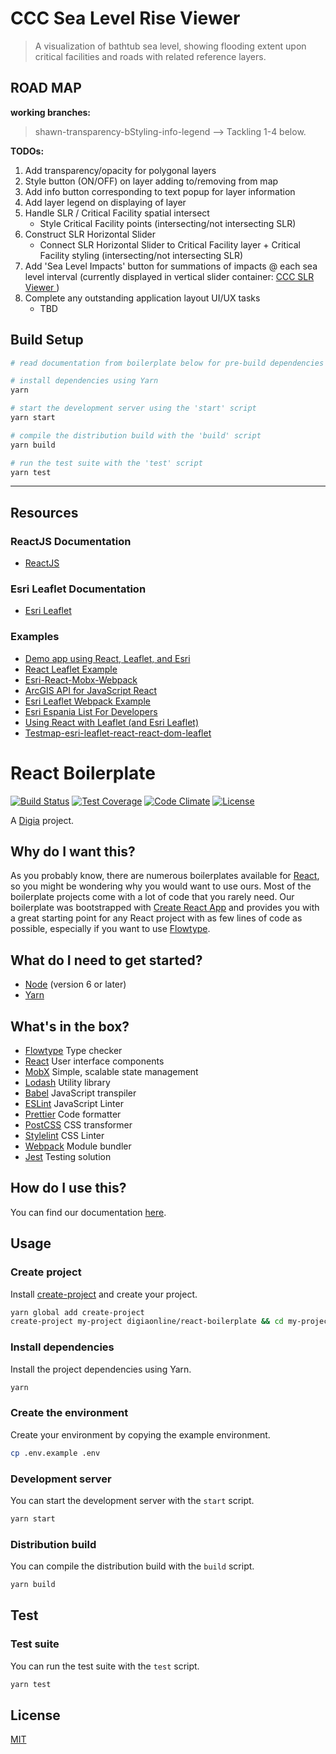 # **CCC Sea Level Rise Viewer**

> A visualization of bathtub sea level, showing flooding extent upon critical facilities and roads with related reference layers.

## ROAD MAP
**working branches:**
>
> shawn-transparency-bStyling-info-legend --> Tackling 1-4 below.
>
**TODOs:**
 1. Add transparency/opacity for polygonal layers
 2. Style button (ON/OFF) on layer adding to/removing from map
 3. Add info button corresponding to text popup for layer information
 4. Add layer legend on displaying of layer
 5. Handle SLR / Critical Facility spatial intersect
    * Style Critical Facility points (intersecting/not intersecting SLR)
 6. Construct SLR Horizontal Slider
    * Connect SLR Horizontal Slider to Critical Facility layer + Critical Facility styling (intersecting/not intersecting SLR)
 7. Add 'Sea Level Impacts' button for summations of impacts @ each sea level interval (currently displayed in vertical slider container: [ CCC SLR Viewer ](http://www.capecodcommission.org/sealevelrise/))
 8. Complete any outstanding application layout UI/UX tasks
    * TBD


## **Build Setup**
``` bash
# read documentation from boilerplate below for pre-build dependencies
```
``` bash
# install dependencies using Yarn
yarn

# start the development server using the 'start' script
yarn start

# compile the distribution build with the 'build' script
yarn build

# run the test suite with the 'test' script
yarn test
```

---
## **Resources**

### ReactJS Documentation
* [ReactJS](https://reactjs.org/docs/hello-world.html)

### Esri Leaflet Documentation
* [Esri Leaflet](http://esri.github.io/esri-leaflet/api-reference/)


### Examples
* [Demo app using React, Leaflet, and Esri](https://github.com/leogoesger/gis-leaflet)
* [React Leaflet Example](https://codepen.io/PaulLeCam/pen/XVPmmj)
* [Esri-React-Mobx-Webpack](https://github.com/geomarvel/esri-react-mobx-webpack)
* [ArcGIS API for JavaScript React](https://github.com/odoe/esrijs-react-demo)
* [Esri Leaflet Webpack Example](https://github.com/Esri/esri-leaflet-webpack-example)
* [Esri Espania List For Developers](https://esri-es.github.io/awesome-arcgis/)
* [Using React with Leaflet (and Esri Leaflet)](https://github.com/jgravois/developer-support/tree/82eea958b2fa909cdc3e1e13761f222a56795b2a/web-leaflet/react)
* [Testmap-esri-leaflet-react-react-dom-leaflet](https://github.com/forgo/testmap)


# React Boilerplate

[![Build Status](https://travis-ci.org/digiaonline/react-boilerplate.svg?branch=master)](https://travis-ci.org/digiaonline/react-boilerplate)
[![Test Coverage](https://lima.codeclimate.com/github/digiaonline/react-boilerplate/badges/coverage.svg)](https://lima.codeclimate.com/github/digiaonline/react-boilerplate/coverage)
[![Code Climate](https://codeclimate.com/github/digiaonline/react-boilerplate/badges/gpa.svg)](https://codeclimate.com/github/digiaonline/react-boilerplate)
[![License](https://img.shields.io/badge/license-MIT-blue.svg)](LICENSE)

A [Digia](https://github.com/digiaonline/) project.

## Why do I want this?

As you probably know, there are numerous boilerplates available for [React](https://facebook.github.io/react/), so you might be wondering why you would want to use ours. Most of the boilerplate projects come with a lot of code that you rarely need. Our boilerplate was bootstrapped with [Create React App](https://github.com/facebookincubator/create-react-app) and provides you with a great starting point for any React project with as few lines of code as possible, especially if you want to use [Flowtype](https://flowtype.org/).

## What do I need to get started?

- [Node](https://nodejs.org/en/download/) (version 6 or later)
- [Yarn](https://yarnpkg.com/lang/en/docs/install/)

## What's in the box?

- [Flowtype](https://flowtype.org/) Type checker
- [React](https://facebook.github.io/react/) User interface components
- [MobX](https://mobx.js.org/) Simple, scalable state management
- [Lodash](https://lodash.com/) Utility library
- [Babel](https://babeljs.io/) JavaScript transpiler
- [ESLint](http://eslint.org/) JavaScript Linter
- [Prettier](https://github.com/prettier/prettier) Code formatter
- [PostCSS](http://postcss.org/) CSS transformer
- [Stylelint](https://stylelint.io/) CSS Linter
- [Webpack](https://webpack.js.org/) Module bundler
- [Jest](https://facebook.github.io/jest/) Testing solution

## How do I use this?

You can find our documentation [here](./docs/README.md).

## Usage

### Create project

Install [create-project](https://www.npmjs.com/package/create-project) and create your project.

```bash
yarn global add create-project
create-project my-project digiaonline/react-boilerplate && cd my-project
```

### Install dependencies

Install the project dependencies using Yarn.

```bash
yarn
```

### Create the environment

Create your environment by copying the example environment.

```bash
cp .env.example .env
```

### Development server

You can start the development server with the `start` script.

```bash
yarn start
```

### Distribution build

You can compile the distribution build with the `build` script.

```bash
yarn build
```
## Test

### Test suite

You can run the test suite with the `test` script.

```bash
yarn test
```

## License

[MIT](LICENSE)
